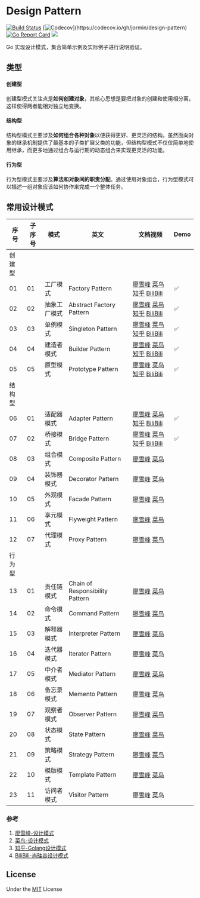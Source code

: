Design Pattern
=====

[![Build Status](https://github.com/jormin/design-pattern/workflows/test/badge.svg?branch=master)](https://github.com/jormin/design-pattern/actions?query=workflow%3Atest)
[![Codecov](https://codecov.io/gh/jormin/design-pattern/branch/master/graph/badge.svg?)](https://codecov.io/gh/jormin/design-pattern)
[![Go Report Card](https://goreportcard.com/badge/github.com/jormin/design-pattern)](https://goreportcard.com/report/github.com/jormin/design-pattern)
[![](https://img.shields.io/badge/version-v1.0.0-success.svg)](https://github.com/jormin/design-pattern)

Go 实现设计模式，集合简单示例及实际例子进行说明验证。

类型
-----

#### 创建型

创建型模式关注点是**如何创建对象**，其核心思想是要把对象的创建和使用相分离，这样使得两者能相对独立地变换。

#### 结构型

结构型模式主要涉及**如何组合各种对象**以便获得更好、更灵活的结构。虽然面向对象的继承机制提供了最基本的子类扩展父类的功能，但结构型模式不仅仅简单地使用继承，而更多地通过组合与运行期的动态组合来实现更灵活的功能。

#### 行为型

行为型模式主要涉及**算法和对象间的职责分配**。通过使用对象组合，行为型模式可以描述一组对象应该如何协作来完成一个整体任务。

常用设计模式
-----

| 序号 | 子序号 | 模式         | 英文                     | 文档视频                                                | Demo |
| ---- | ------------ | ------------------------ | ------------------------------------------------------------ | ---- | ---- |
| 创建型 |  |  |  |  |  |
| 01   | 01 | 工厂模式     | Factory Pattern          | [廖雪峰](https://www.liaoxuefeng.com/wiki/1252599548343744/1281319170474017) [菜鸟](https://www.runoob.com/design-pattern/factory-pattern.html) [知乎](https://zhuanlan.zhihu.com/p/388067512) [BiliBili](https://www.bilibili.com/video/BV1G4411c7N4?p=39) | ✅    |
| 02   | 02 | 抽象工厂模式 | Abstract Factory Pattern | [廖雪峰](https://www.liaoxuefeng.com/wiki/1252599548343744/1281319134822433) [菜鸟](https://www.runoob.com/design-pattern/abstract-factory-pattern.html) [知乎](https://zhuanlan.zhihu.com/p/388067512) [BiliBili](https://www.bilibili.com/video/BV1G4411c7N4?p=45) | ✅    |
| 03   | 03 | 单例模式     | Singleton Pattern        | [廖雪峰](https://www.liaoxuefeng.com/wiki/1252599548343744/1281319214514210) [菜鸟](https://www.runoob.com/design-pattern/singleton-pattern.html) [知乎](https://zhuanlan.zhihu.com/p/387357546) [BiliBili](https://www.bilibili.com/video/BV1G4411c7N4?p=29) | ✅    |
| 04   | 04 | 建造者模式   | Builder Pattern          | [廖雪峰](https://www.liaoxuefeng.com/wiki/1252599548343744/1281319155793953) [菜鸟](https://www.runoob.com/design-pattern/builder-pattern.html) [知乎](https://zhuanlan.zhihu.com/p/388815746) [BiliBili](https://www.bilibili.com/video/BV1G4411c7N4?p=55) | ✅ |
| 05 | 05 | 原型模式     | Prototype Pattern        | [廖雪峰](https://www.liaoxuefeng.com/wiki/1252599548343744/1281319195639841) [菜鸟](https://www.runoob.com/design-pattern/prototype-pattern.html) [知乎](https://zhuanlan.zhihu.com/p/387707620) [BiliBili](https://www.bilibili.com/video/BV1G4411c7N4?p=49) | ✅ |
| 结构型 |  |  |  |  | |
| 06  | 01 | 适配器模式 | Adapter Pattern   | [廖雪峰](https://www.liaoxuefeng.com/wiki/1252599548343744/1281319245971489) [菜鸟](https://www.runoob.com/design-pattern/adapter-pattern.html) [知乎](https://zhuanlan.zhihu.com/p/389509948) [BiliBili](https://www.bilibili.com/video/BV1G4411c7N4?p=60) | ✅ |
| 07 | 02 | 桥接模式   | Bridge Pattern     | [廖雪峰](https://www.liaoxuefeng.com/wiki/1252599548343744/1281319266943009) [菜鸟](https://www.runoob.com/design-pattern/bridge-pattern.html) [知乎](https://zhuanlan.zhihu.com/p/389870230) [BiliBili](https://www.bilibili.com/video/BV1G4411c7N4?p=66) | ✅ |
| 08  | 03 | 组合模式   | Composite Pattern | [廖雪峰](https://www.liaoxuefeng.com/wiki/1252599548343744/1281319283720226) [菜鸟](https://www.runoob.com/design-pattern/composite-pattern.html) |      |
| 09  | 04 | 装饰器模式 | Decorator Pattern | [廖雪峰](https://www.liaoxuefeng.com/wiki/1252599548343744/1281319302594594) [菜鸟](https://www.runoob.com/design-pattern/decorator-pattern.html) |      |
| 10 | 05 | 外观模式   | Facade Pattern    | [廖雪峰](https://www.liaoxuefeng.com/wiki/1252599548343744/1281319346634785) [菜鸟](https://www.runoob.com/design-pattern/facade-pattern.html) |      |
| 11 | 06 | 享元模式   | Flyweight Pattern | [廖雪峰](https://www.liaoxuefeng.com/wiki/1252599548343744/1281319417937953) [菜鸟](https://www.runoob.com/design-pattern/flyweight-pattern.html) |      |
| 12 | 07 | 代理模式   | Proxy Pattern     | [廖雪峰](https://www.liaoxuefeng.com/wiki/1252599548343744/1281319432618017) [菜鸟](https://www.runoob.com/design-pattern/proxy-pattern.html) |      |
| 行为型 |  |  |  |  | |
| 13 | 01 | 责任链模式 | Chain of Responsibility Pattern | [廖雪峰](https://www.liaoxuefeng.com/wiki/1252599548343744/1281319474561057) [菜鸟](https://www.runoob.com/design-pattern/chain-of-responsibility-pattern.html) |      |
| 14 | 02 | 命令模式   | Command Pattern                 | [廖雪峰](https://www.liaoxuefeng.com/wiki/1252599548343744/1281319491338273) [菜鸟](https://www.runoob.com/design-pattern/command-pattern.html) |      |
| 15 | 03 | 解释器模式 | Interpreter Pattern             | [廖雪峰](https://www.liaoxuefeng.com/wiki/1252599548343744/1281319508115489) [菜鸟](https://www.runoob.com/design-pattern/interpreter-pattern.html) |      |
| 16 | 04 | 迭代器模式 | Iterator Pattern                | [廖雪峰](https://www.liaoxuefeng.com/wiki/1252599548343744/1281319524892705) [菜鸟](https://www.runoob.com/design-pattern/iterator-pattern.html) |      |
| 17 | 05 | 中介者模式 | Mediator Pattern                | [廖雪峰](https://www.liaoxuefeng.com/wiki/1252599548343744/1281319541669922) [菜鸟](https://www.runoob.com/design-pattern/mediator-pattern.html) |      |
| 18 | 06 | 备忘录模式 | Memento Pattern                 | [廖雪峰](https://www.liaoxuefeng.com/wiki/1252599548343744/1281319562641441) [菜鸟](https://www.runoob.com/design-pattern/memento-pattern.html) |      |
| 19 | 07 | 观察者模式 | Observer Pattern                | [廖雪峰](https://www.liaoxuefeng.com/wiki/1252599548343744/1281319577321505) [菜鸟](https://www.runoob.com/design-pattern/observer-pattern.html) |      |
| 20 | 08 | 状态模式   | State Pattern                   | [廖雪峰](https://www.liaoxuefeng.com/wiki/1252599548343744/1281319592001569) [菜鸟](https://www.runoob.com/design-pattern/state-pattern.html) |      |
| 21 | 09 | 策略模式   | Strategy Pattern                | [廖雪峰](https://www.liaoxuefeng.com/wiki/1252599548343744/1281319606681634) [菜鸟](https://www.runoob.com/design-pattern/strategy-pattern.html) |      |
| 22 | 10 | 模版模式   | Template Pattern                | [廖雪峰](https://www.liaoxuefeng.com/wiki/1252599548343744/1281319636041762) [菜鸟](https://www.runoob.com/design-pattern/template-pattern.html) |      |
| 23 | 11 | 访问者模式 | Visitor Pattern                 | [廖雪峰](https://www.liaoxuefeng.com/wiki/1252599548343744/1281319659110433) [菜鸟](https://www.runoob.com/design-pattern/visitor-pattern.html) |      |

### 参考

1. [廖雪峰-设计模式](https://www.liaoxuefeng.com/wiki/1252599548343744/1264742167474528)
2. [菜鸟-设计模式](https://www.runoob.com/design-pattern/design-pattern-tutorial.html)
3. [知乎-Golang设计模式](https://www.zhihu.com/column/c_1393206420800598016)
4. [BiliBili-尚硅谷设计模式](https://www.bilibili.com/video/BV1G4411c7N4)

License
-------

Under the [MIT](./LICENSE) License
